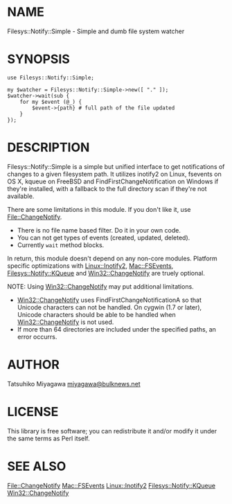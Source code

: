 # NAME

Filesys::Notify::Simple - Simple and dumb file system watcher

# SYNOPSIS

    use Filesys::Notify::Simple;

    my $watcher = Filesys::Notify::Simple->new([ "." ]);
    $watcher->wait(sub {
        for my $event (@_) {
            $event->{path} # full path of the file updated
        }
    });

# DESCRIPTION

Filesys::Notify::Simple is a simple but unified interface to get
notifications of changes to a given filesystem path. It utilizes
inotify2 on Linux, fsevents on OS X, kqueue on FreeBSD and
FindFirstChangeNotification on Windows if they're installed, with a
fallback to the full directory scan if they're not available.

There are some limitations in this module. If you don't like it, use
[File::ChangeNotify](https://metacpan.org/pod/File::ChangeNotify).

- There is no file name based filter. Do it in your own code.
- You can not get types of events (created, updated, deleted).
- Currently `wait` method blocks.

In return, this module doesn't depend on any non-core
modules. Platform specific optimizations with [Linux::Inotify2](https://metacpan.org/pod/Linux::Inotify2),
[Mac::FSEvents](https://metacpan.org/pod/Mac::FSEvents), [Filesys::Notify::KQueue](https://metacpan.org/pod/Filesys::Notify::KQueue) and [Win32::ChangeNotify](https://metacpan.org/pod/Win32::ChangeNotify)
are truely optional.

NOTE: Using [Win32::ChangeNotify](https://metacpan.org/pod/Win32::ChangeNotify) may put additional limitations.

- [Win32::ChangeNotify](https://metacpan.org/pod/Win32::ChangeNotify) uses FindFirstChangeNotificationA so that
Unicode characters can not be handled.
On cygwin (1.7 or later), Unicode characters should be able to be handled
when [Win32::ChangeNotify](https://metacpan.org/pod/Win32::ChangeNotify) is not used.
- If more than 64 directories are included under the specified paths,
an error occurrs.

# AUTHOR

Tatsuhiko Miyagawa <miyagawa@bulknews.net>

# LICENSE

This library is free software; you can redistribute it and/or modify
it under the same terms as Perl itself.

# SEE ALSO

[File::ChangeNotify](https://metacpan.org/pod/File::ChangeNotify) [Mac::FSEvents](https://metacpan.org/pod/Mac::FSEvents) [Linux::Inotify2](https://metacpan.org/pod/Linux::Inotify2) [Filesys::Notify::KQueue](https://metacpan.org/pod/Filesys::Notify::KQueue)
[Win32::ChangeNotify](https://metacpan.org/pod/Win32::ChangeNotify)
